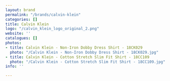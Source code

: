 ```yaml
---
layout: brand
permalink: "/brands/calvin-klein"
categories: []
title: Calvin Klein
logo: "/calvin_klein_logo_original_2.png"
website: ''
catalogues: []
photos:
- title: Calvin Klein - Non-Iron Dobby Dress Shirt - 18CK029
  photo: "/Calvin Klein - Non-Iron Dobby Dress Shirt - 18CK029.jpg"
- title: Calvin Klein - Cotton Stretch Slim Fit Shirt - 18CC109
  photo: "/Calvin Klein - Cotton Stretch Slim Fit Shirt - 18CC109.jpg"
info: ''

---
```

